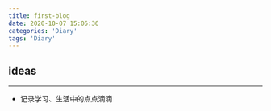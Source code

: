 ```yaml
---
title: first-blog
date: 2020-10-07 15:06:36
categories: 'Diary'
tags: 'Diary'
---
```


## ideas
---

- 记录学习、生活中的点点滴滴